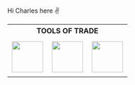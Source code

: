 Hi Charles here :v: 

  <table align= "center">
    <tr>
    <th colspan="3">TOOLS OF TRADE</th>
    </tr>
    <tr>
      <td style="padding:10px">
      <img src="https://user-images.githubusercontent.com/59829833/183091907-c4bbf6c5-6793-4e92-b42d-567dd670ee02.svg" width="70" height= "70"/>
      </td>
      <td style="padding:10px">
      <img src="https://user-images.githubusercontent.com/59829833/183093054-f1272500-04d5-4f91-a65f-3b387e5f28b5.png" width="70" height= "70"/>
      </td>
      <td style="padding:10px">
      <img src="https://user-images.githubusercontent.com/59829833/183096163-37a26212-c5bf-4ab5-9a10-fa249b84dd02.png" width="70" height= "70"/>
      </td>
    </tr>
  </table>


<!---
Kagiri11/Kagiri11 is a ✨ special ✨ repository because its `README.md` (this file) appears on your GitHub profile.
You can click the Preview link to take a look at your changes.
--->
